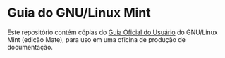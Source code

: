 # Guia do GNU/Linux Mint

Este repositório contém cópias do [Guia Oficial do Usuário](https://www.linuxmint.com/documentation.php) do GNU/Linux Mint (edição Mate), para uso em uma oficina de produção de documentação.
